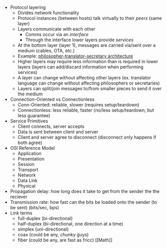 - Protocol layering
	- Divides network functionality
	- Protocol instances (between hosts) talk virtually to their *peers* (same layer)
	- Layers communicate with each other
		- Comms occur via an *interface*
		- Through the interface lower layers provide *services*
	- At the bottom layer (layer 1), messages are carried via/sent over a medium (cables, OTA, etc.)
	- Example: [philosopher-translator-secretary architecture](https://www.google.com/search?client=firefox-b-1-d&q=philosopher-translator-secretary)
	- Higher layers may require less information than is required in lower layers (layers can add/discard information when performing services)
	- A layer can change without affecting other layers (ex. translator language can change without affecting philosophers or secretaries)
	- Layers can split/join messages to/from smaller pieces to send it over the medium
- Connection-Oriented vs Connectionless
	- Conn-Oriented: reliable, slower (requires setup/teardown)
	- Connectionless: less reliable, faster (no/less setup/teardown, but less guarantee)
- Service Primitives
	- Client connects, server accepts
	- Data is sent between client and server
	- Client and server agree to disconnect (disconnect only happens if both agree)
- OSI Reference Model
	- Application
	- Presentation
	- Session
	- Transport
	- Network
	- Data Link
	- Physical
- Propagation delay: how long does it take to get from the sender the the reciever
- Transmission rate: how fast can the bits be loaded onto the sender (to be sent) (bits/sec, bps)
- Link terms
	- full-duplex (bi-directional)
	- half-duplex (bi-directional, one direction at a time)
	- simplex (uni-directional)
	- coax (could be any, chunky guys)
	- fiber (could be any, are fast as fricc)
[[Math]]
